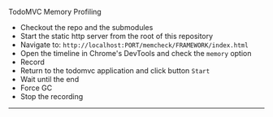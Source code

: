TodoMVC Memory Profiling


- Checkout the repo and the submodules
- Start the static http server from the root of this repository
- Navigate to: `http://localhost:PORT/memcheck/FRAMEWORK/index.html`
- Open the timeline in Chrome's DevTools and check the `memory` option
- Record
- Return to the todomvc application and click button `Start`
- Wait until the end
- Force GC
- Stop the recording

----